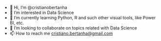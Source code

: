 - 👋 Hi, I’m @cristianobertanha
- 👀 I’m interested in Data Science
- 🌱 I’m currently learning Python, R and such other visual tools, like Power BI, etc.
- 💞️ I’m looking to collaborate on topics related with Data Science
- 📫 How to reach me cristiano.bertanha@gmail.com

<!---
cristianobertanha/cristianobertanha is a ✨ special ✨ repository because its `README.md` (this file) appears on your GitHub profile.
You can click the Preview link to take a look at your changes.
--->
